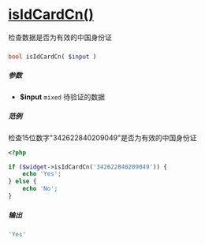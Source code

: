 [isIdCardCn()](http://twinh.github.com/widget/api/isIdCardCn)
=============================================================

检查数据是否为有效的中国身份证

### 
```php
bool isIdCardCn( $input )
```

##### 参数
* **$input** `mixed` 待验证的数据

##### 范例
检查15位数字"342622840209049"是否为有效的中国身份证
```php
<?php

if ($widget->isIdCardCn('342622840209049')) {
    echo 'Yes';
} else {
    echo 'No';
}
```
##### 输出
```php
'Yes'
```
